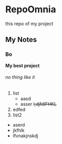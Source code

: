 # RepoOmnia
this repo of my project
## My Notes
### Bo
**My best project**
###### *no thing like it*
1. list
   - aasd
   - asser
   ~~l;djfdlFHKL~~
  1. edfed
2. list2
  - aserd
  - jkfhlk
  - lfvnakjnskdj

